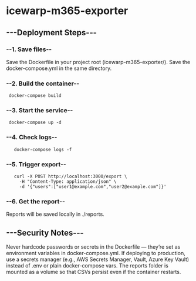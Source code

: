 # icewarp-m365-exporter
## ---Deployment Steps---

### --1. Save files--

   Save the Dockerfile in your project root (icewarp-m365-exporter/).
   Save the docker-compose.yml in the same directory.

### --2. Build the container--

  ```
   docker-compose build
   ```
   
### --3. Start the service--

  ```
   docker-compose up -d
   ```

### --4. Check logs--

```
   docker-compose logs -f
  ```

### --5. Trigger export--

```
   curl -X POST http://localhost:3000/export \
     -H "Content-Type: application/json" \
     -d '{"users":["user1@example.com","user2@example.com"]}'
```
    

### --6. Get the report--

   Reports will be saved locally in ./reports.

## ---Security Notes---

  Never hardcode passwords or secrets in the Dockerfile — they’re set as environment variables in docker-compose.yml.
  If deploying to production, use a secrets manager (e.g., AWS Secrets Manager, Vault, Azure Key Vault) instead of .env or plain docker-compose vars.
  The reports folder is mounted as a volume so that CSVs persist even if the container restarts.
